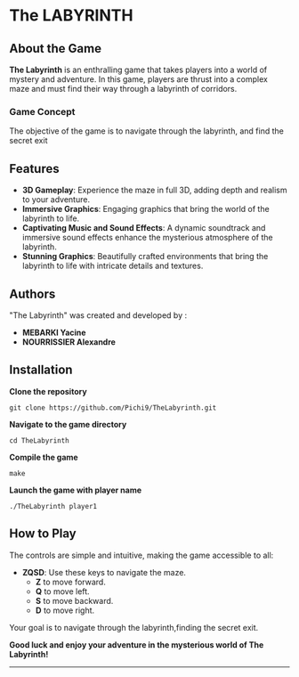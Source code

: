 # The LABYRINTH

## About the Game

**The Labyrinth** is an enthralling game that takes players into a world of mystery and adventure. In this game, players are thrust into a complex maze and must find their way through a labyrinth of corridors.

### Game Concept

The objective of the game is to navigate through the labyrinth, and find the secret exit

## Features

- **3D Gameplay**: Experience the maze in full 3D, adding depth and realism to your adventure.
- **Immersive Graphics**: Engaging graphics that bring the world of the labyrinth to life.
- **Captivating Music and Sound Effects**: A dynamic soundtrack and immersive sound effects enhance the mysterious atmosphere of the labyrinth.
- **Stunning Graphics**: Beautifully crafted environments that bring the labyrinth to life with intricate details and textures.

## Authors

"The Labyrinth" was created and developed by :
- **MEBARKI Yacine**
- **NOURRISSIER Alexandre**

## Installation

**Clone the repository**
``` 
git clone https://github.com/Pichi9/TheLabyrinth.git
```

**Navigate to the game directory**
``` 
cd TheLabyrinth
```

**Compile the game**
``` 
make
```

**Launch the game with player name**
``` 
./TheLabyrinth player1
```

## How to Play

The controls are simple and intuitive, making the game accessible to all:

- **ZQSD**: Use these keys to navigate the maze.
  - **Z** to move forward.
  - **Q** to move left.
  - **S** to move backward.
  - **D** to move right.

Your goal is to navigate through the labyrinth,finding the secret exit. 


**Good luck and enjoy your adventure in the mysterious world of The Labyrinth!**


---


